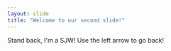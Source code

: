 ```yaml
---
layout: slide
title: "Welcome to our second slide!"
---
```

Stand back, I'm a SJW!
Use the left arrow to go back!
